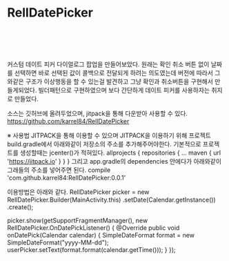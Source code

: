 # RellDatePicker
#    



커스텀 데이트 피커 다이얼로그 팝업을 만들어보았다.
원래는 확인 취소 버튼 없이 날짜를 선택하면 바로 선택된 값이 콜백으로 전달되게 하려는 의도였는데
버전에 따라서 그와같은 구조가 이상행동을 할 수 있는걸 발견하고
그냥 확인과 취소버튼을 구현해서 만들게되었다.
빌더패턴으로 구현하였으며 보다 간단하게 데이트 피커를 사용하자는 취지로 만들었다.

소스는 깃허브에 올려두었으며, jitpack을 통해 다운받아 사용할 수 있다.
https://github.com/karrel84/RellDatePicker


※ 사용법
JITPACK을 통해 이용할 수 있으며 JITPACK을 이용하기 위해
프로젝트 build.gradle에서 아래와같이 저장소의 주소를 추가해주어야한다.
기본적으로 프로젝트를 생성할때는 jcenter()가 적혀있다. 
allprojects {
		repositories {
			...
			maven { url 'https://jitpack.io' }
		}
	}
그리고 app.gradle의 dependencies 안에다가 아래와같이 그래들의 주소를 넣어주면 된다.
compile 'com.github.karrel84:RellDatePicker:0.0.1'


이용방법은 아래와 같다.
RellDatePicker picker = new RellDatePicker.Builder(MainActivity.this)
        .setDate(Calendar.getInstance())
        .create();

picker.show(getSupportFragmentManager(), new RellDatePicker.OnDatePickListener() {
    @Override
    public void onDatePick(Calendar calendar) {
        SimpleDateFormat format = new SimpleDateFormat("yyyy-MM-dd");
        userPicker.setText(format.format(calendar.getTime()));
    }
});


